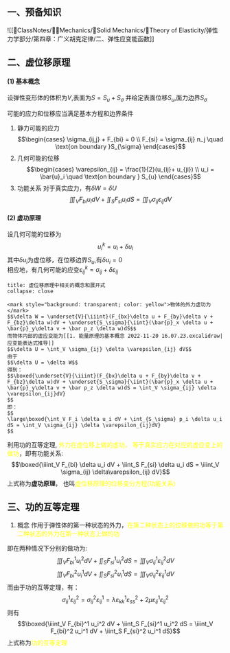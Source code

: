 ## 一、预备知识
![[📘ClassNotes/👨‍🔧Mechanics/🕋Solid Mechanics/🔨Theory of Elasticity/弹性力学部分/第四章：广义胡克定律/二、弹性应变能函数]]

## 二、虚位移原理
#### (1) 基本概念
设弹性变形体的体积为$V$,表面为$S=S_u + S_\sigma$
并给定表面位移$S_u$,面力边界$S_{\sigma}$

可能的应力和位移应当满足基本方程和边界条件
1. 静力可能的应力
$$\begin{cases}
\sigma_{ij,j} + F_{bi} = 0 \\ 
F_{si} = \sigma_{ij} n_j \quad  \text{on boundary }S_{\sigma}
\end{cases}$$
2. 几何可能的位移
$$\begin{cases}
\varepsilon_{ij} = \frac{1}{2}(u_{ij}+ u_{ji}) \\
u_i = \bar{u}_i \quad \text{on boundary } S_{u}
\end{cases}$$
3. 功能关系
对于真实应力，有$\delta W = \delta U$
$$\iiint_V F_{bi} u_i dV + \iint_S F_{si} u_i dS = \iiint_V \sigma_{ij}\varepsilon_{ij}dV$$
#### (2) 虚功原理
设几何可能的位移为
$$u_i^k = u_i + \delta u_i$$
其中$\delta u_i$为虚位移，在位移边界$S_u$,有$\delta u_i =0$  
相应地，有几何可能的应变$\varepsilon_{ij}^k =\sigma_{ij} + \delta \varepsilon_{ij}$ 

`````ad-note
title: 虚位移原理中相关的概念和展开式
collapse: close

<mark style="background: transparent; color: yellow">物体的外力虚功为</mark> 
$$\delta W = \underset{V}{\iiint}(F_{bx}\delta u + F_{by}\delta v + F_{bz}\delta w)dV + \underset{S_\sigma}{\iint}(\bar{p}_x \delta u + \bar{p}_y\delta v + \bar p_z \delta w)dS$$
而物体内部的虚应变能为[[1. 能量原理的基本概念 2022-11-20 16.07.23.excalidraw|应变能表达式推导]]
$$\delta U = \int_V \sigma_{ij} \delta \varepsilon_{ij} dV$$
由于
$$\delta U = \delta W$$
得到：
$$\boxed{\underset{V}{\iiint}(F_{bx}\delta u + F_{by}\delta v + F_{bz}\delta w)dV + \underset{S_\sigma}{\iint}(\bar{p}_x \delta u + \bar{p}_y\delta v + \bar p_z \delta w)dS = \int_V \sigma_{ij} \delta \varepsilon_{ij}dV}
$$
即：
$$
\large\boxed{\int_V F_i \delta u_i dV + \int_{S_\sigma} p_i \delta u_i dS = \int_V \sigma_{ij} \delta \varepsilon_{ij}dV}
$$
`````

利用功的互等定理, <mark style="background: transparent; color: yellow">外力在虚位移上做的虚功， 等于真实应力在对应的虚应变上的做功</mark>，即有功能关系:
$$\boxed{\iiint_V F_{bi} \delta u_i dV + \iint_S F_{si} \delta u_i dS = \iiint_V \sigma_{ij} \delta\varepsilon_{ij} dV}$$
上式称为**虚功原理**， 也叫<mark style="background: transparent; color: yellow">虚位移原理的位移变分方程(功能关系)</mark> 

## 三、功的互等定理
1. 概念
作用于弹性体的第一种状态的外力，<mark style="background: transparent; color: yellow">在第二种状态上的位移做的功等于第二种状态的外力在第一种状态上做的功</mark>

即在两种情况下分别的做功为:
$$\iiint_V F_{bi}^1 u_i^2 dV +  \iint_S F_{si}^1 u_i^2 dS = \iiint_V \sigma_{ij}^1 \varepsilon_{ij}^2 dV$$
$$\iiint_V F_{bi}^2 u_i^1 dV +  \iint_S F_{si}^2 u_i^1 dS = \iiint_V \sigma_{ij}^2 \varepsilon_{ij}^1 dV$$
而由于功的互等定理，有：
$$\sigma^1_{ij}\varepsilon_{ij}^2 = \sigma_{ij}^2 \varepsilon_{ij}^1 = \lambda\varepsilon_{kk}^1 \varepsilon_{ss}^2 +2\mu \varepsilon_{ij}^1 \varepsilon_{ij}^2$$
则有
$$\boxed{\iiint_V F_{bi}^1 u_i^2 dV +  \iint_S F_{si}^1 u_i^2 dS  = \iiint_V F_{bi}^2 u_i^1 dV +  \iint_S F_{si}^2 u_i^1 dS}$$
上式称为<mark style="background: transparent; color: yellow">功的互等定理</mark>
